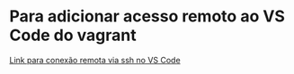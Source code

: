 # Para adicionar acesso remoto ao VS Code do vagrant

[Link para conexão remota via ssh no VS Code](https://medium.com/@lizrice/ssh-to-vagrant-from-vscode-5b2c5996bc0e#:~:text=ssh%2Fconfig%20.,machine%20name%20that%20Vagrant%20assigned)